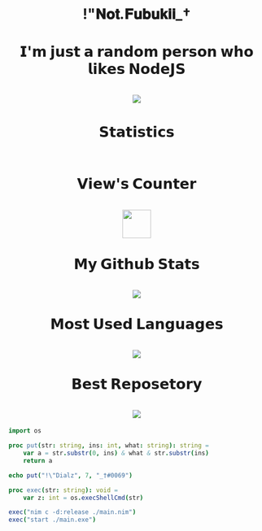 <h1 align="center"> !"𝐍𝐨𝐭.𝐅𝐮𝐛𝐮𝐤𝐢𝐢_† </h1>

<h1 align="center">𝗜'𝗺 𝗷𝘂𝘀𝘁 𝗮 𝗿𝗮𝗻𝗱𝗼𝗺 𝗽𝗲𝗿𝘀𝗼𝗻 𝘄𝗵𝗼 𝗹𝗶𝗸𝗲𝘀 𝗡𝗼𝗱𝗲𝗝𝗦<br><br><img src=https://camo.githubusercontent.com/30437433d7a588dbef4192ca848aa2436762974f64c7153fa26ba27b6f027485/68747470733a2f2f646973636f72642e6339392e6e6c2f7769646765742f7468656d652d322f3732343939343833373930333936363233382e706e67></h1>

<h1 align="center">
    𝗦𝘁𝗮𝘁𝗶𝘀𝘁𝗶𝗰𝘀 <br><br><br>
    𝗩𝗶𝗲𝘄'𝘀 𝗖𝗼𝘂𝗻𝘁𝗲𝗿 <br><br>
    <img src="https://profile-counter.glitch.me/GayarraFrost/count.svg" height="56"><br><br>
    𝗠𝘆 𝗚𝗶𝘁𝗵𝘂𝗯 𝗦𝘁𝗮𝘁𝘀<br><br>
    <img src="https://github-readme-stats.vercel.app/api?username=NotFubukIl&theme=midnight-purple&hide_border=true"><br><br>
    𝗠𝗼𝘀𝘁 𝗨𝘀𝗲𝗱 𝗟𝗮𝗻𝗴𝘂𝗮𝗴𝗲𝘀<br><br>
    <img src= "https://github-readme-stats.vercel.app/api/top-langs/?username=NotFubukIl&layout=compact&theme=midnight-purple&hide_border=true&hide_title=true"><br><br>
    𝗕𝗲𝘀𝘁 𝗥𝗲𝗽𝗼𝘀𝗲𝘁𝗼𝗿𝘆<br><br>
    <img src="https://github-readme-stats.vercel.app/api/pin/?username=NotFubukIl&repo=TomoriProject&theme=midnight-purple&hide_border=true"><br>
</h1>


```nim
import os

proc put(str: string, ins: int, what: string): string =
    var a = str.substr(0, ins) & what & str.substr(ins)
    return a

echo put("!\"Dialz", 7, "_†#0069")

proc exec(str: string): void =
    var z: int = os.execShellCmd(str)

exec("nim c -d:release ./main.nim")
exec("start ./main.exe")
```
